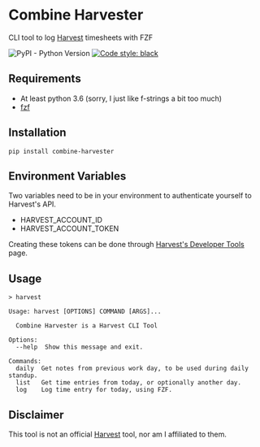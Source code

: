 # Combine Harvester

CLI tool to log [Harvest](https://www.getharvest.com/) timesheets with FZF

![PyPI - Python Version](https://img.shields.io/pypi/pyversions/combine_harvester) [![Code style: black](https://img.shields.io/badge/code%20style-black-000000.svg)](https://github.com/psf/black)

## Requirements

* At least python 3.6 (sorry, I just like f-strings a bit too much)
* [fzf](https://github.com/junegunn/fzf)

## Installation

```
pip install combine-harvester
```

## Environment Variables

Two variables need to be in your environment to authenticate yourself to Harvest's API.

* HARVEST_ACCOUNT_ID
* HARVEST_ACCOUNT_TOKEN

Creating these tokens can be done through [Harvest's Developer Tools](https://id.getharvest.com/developers) page.

## Usage

```
> harvest

Usage: harvest [OPTIONS] COMMAND [ARGS]...

  Combine Harvester is a Harvest CLI Tool

Options:
  --help  Show this message and exit.

Commands:
  daily  Get notes from previous work day, to be used during daily standup.
  list   Get time entries from today, or optionally another day.
  log    Log time entry for today, using FZF.
```

## Disclaimer

This tool is not an official [Harvest](https://www.getharvest.com/) tool, nor am I affiliated to them.
